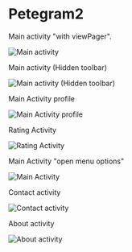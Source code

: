 # Petegram2
Main activity "with viewPager".

![Main activity](https://github.com/FelipeMz-dev/Petegram2/assets/75095139/75e5abe2-7a92-48a1-91c6-2c9f701b13ae)

Main activity (Hidden toolbar)

![Main activity (Hidden toolbar)](https://github.com/FelipeMz-dev/Petegram2/assets/75095139/e61dba0e-f405-4fd7-9b5b-7969b1738e6e)

Main Activity profile

![Main Activity profile](https://github.com/FelipeMz-dev/Petegram2/assets/75095139/be8847d3-381e-4c84-bca2-49ce553febda)

Rating Activity

![Rating Activity](https://github.com/FelipeMz-dev/Petegram2/assets/75095139/ab6f0cf3-08a6-4733-add1-e53ca65493a8)

Main Activity "open menu options"

![Main Activity](https://github.com/FelipeMz-dev/Petegram2/assets/75095139/4db4e3bd-5667-465c-8a2d-dc0c9346c638)

Contact activity

![Contact activity](https://github.com/FelipeMz-dev/Petegram2/assets/75095139/d12a75a4-6c73-40c5-ac0f-3b0be3ac2690)

About activity

![About activity](https://github.com/FelipeMz-dev/Petegram2/assets/75095139/d93ca7d8-d410-48fb-adfd-9295540432e3)


